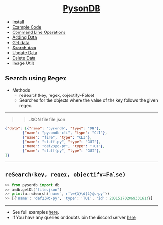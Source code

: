 <h1 align="center"><u>PysonDB</u></h1>

* [Install](https://github.com/fredysomy/pysonDB)
* [Example Code](https://github.com/fredysomy/pysonDB/tree/master/example)
* [Command Line Operations](https://fredysomy.me/pysonDB/docs/cli)
* [Adding Data](https://fredysomy.me/pysonDB/docs/add)
* [Get data](https://fredysomy.me/pysonDB/docs/get)
* [Search data](https://fredysomy.me/pysonDB/docs/re_search)
* [Update Data](https://fredysomy.me/pysonDB/docs/update)
* [Delete Data](https://fredysomy.me/pysonDB/docs/delete)
* [Image Utils](https://fredysomy.me/pysonDB/docs/image_utils)

<h2>Search using Regex</h2>

* Methods
  * reSearch(key, regex, objectify=False)
  * Searches for the objects where the value of the key follows the given regex.

***

>>JSON file:file.json

```json
{"data": [{"name": "pysondb", "type": "DB"},
        {"name": "pysondb-cli", "type": "CLI"},
        {"name": "fire", "type": "CLI"},
        {"name": "stuff.py", "type": "GUI"},
        {"name": "def23@c-py", "type": "TUI"},
        {"name": "stuff(py", "type": "GUI"},
]}
```

***

<h2><code>reSearch(key, regex, objectify=False)</code></h2>

```python
>> from pysondb import db
>> a=db.getDb("file.json")
>> print(a.reSearch("name", r"\w{3}\d{2}@c-py"))
>> [{'name': 'def23@c-py', 'type': 'TUI', 'id': 200151702869331613}]
```

***

* See full examples [here](https://github.com/fredysomy/pysonDB/example).
* If You have any queries or doubts join the discord server [here](https://discord.gg/SZyk2dCgwg)
